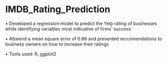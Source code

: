 # IMDB_Rating_Prediction

•	Developed a regression model to predict the Yelp rating of businesses while identifying variables most indicative of firms’ success

•	Attaiend a mean square error of 0.86 and presented reccomendations to business owners on how to increase their ratings 

•	Tools used: R, ggplot2
